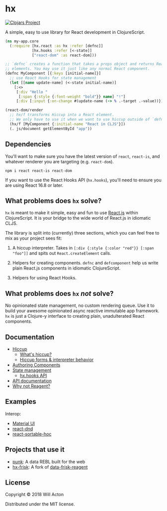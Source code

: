 # hx

[![Clojars Project](https://img.shields.io/clojars/v/lilactown/hx.svg)](https://clojars.org/lilactown/hx)

A simple, easy to use library for React development in ClojureScript.

```clojure
(ns my-app.core
  (:require [hx.react :as hx :refer [defnc]]
            [hx.hooks :refer [<-state]]
            ["react-dom" :as react-dom]))

;; `defnc` creates a function that takes a props object and returns React
;; elements. You may use it just like any normal React component.
(defnc MyComponent [{:keys [initial-name]}]
  ;; use React Hooks for state management
  (let [[name update-name] (<-state initial-name)]
    [:<>
     [:div "Hello " 
      [:span {:style {:font-weight "bold"}} name] "!"]
     [:div [:input {:on-change #(update-name (-> % .-target .-value))}]]]))

(react-dom/render
  ;; hx/f transforms Hiccup into a React element.
  ;; We only have to use it when we want to use hiccup outside of `defnc` / `defcomponent`
  (hx/f [MyComponent {:initial-name "React in CLJS"}])
  (. js/document getElementById "app"))
```

## Dependencies

You'll want to make sure you have the latest version of `react`, `react-is`, and
whatever renderer you are targeting (e.g. `react-dom`).

```
npm i react react-is react-dom
```

If you want to use the React Hooks API (`hx.hooks`), you'll need to ensure
you are using React 16.8 or later.

## What problems does `hx` solve?

`hx` is meant to make it simple, easy and fun to use [React.js](https://reactjs.org/)
within ClojureScript. It is your bridge to the wide world of React.js in 
idiomatic CLJS.

The library is split into (currently) three sections, which you can feel free to 
mix as your project sees fit:

1. A hiccup interpreter. Takes in `[:div {:style {:color "red"}} [:span "foo"]]` and
spits out `React.createElement` calls.

2. Helpers for creating components. `defnc` and `defcomponent` help us write
plain React.js components in idiomatic ClojureScript.

3. Helpers for using React Hooks.

## What problems does `hx` _not_ solve?

No opinionated state management, no custom rendering queue. Use it to build
your awesome opinionated async reactive immutable app framework. `hx` is just
a Clojure-y interface to creating plain, unadulterated React components.

## Documentation

 - [Hiccup](./docs/hiccup.md)
   - [What's hiccup?](./docs/hiccup.md#whats-hiccup)
   - [Hiccup forms & interpreter behavior](./docs/hiccup.md#hiccup-forms--interpreter-behavior)
 - [Authoring Components](./docs/authoring-components.md)
 - [State management](./docs/state-management.md)
   - [hx.hooks API](./docs/state-management.md#hxhooks)
 - [API documentation](./docs/api.md)
 - [Why not Reagent?](./docs/why-not-reagent.md)
 
## Examples

Interop:

 - [Material UI](./examples/workshop/material.cljs)
 - [react-dnd](./examples/workshop/react_dnd.cljs)
 - [react-sortable-hoc](./examples/workshop/sortable.cljs)
 
## Projects that use it

 - [punk](https://github.com/Lokeh/punk): A data REBL built for the web
 - [hx-frisk](https://github.com/Lokeh/hx-frisk/): A fork of [data-frisk-reagent](https://github.com/Odinodin/data-frisk-reagent)

## License

Copyright © 2018 Will Acton

Distributed under the MIT license.
